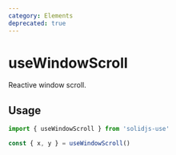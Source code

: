 ```yaml
---
category: Elements
deprecated: true
---
```


# useWindowScroll

Reactive window scroll.

## Usage

```js
import { useWindowScroll } from 'solidjs-use'

const { x, y } = useWindowScroll()
```
